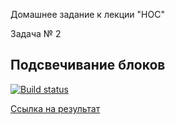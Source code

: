 Домашнее задание к лекции "HOC"

Задача № 2

## Подсвечивание блоков

[![Build status](https://ci.appveyor.com/api/projects/status/2kgb8sywx00fvxji?svg=true)](https://ci.appveyor.com/project/ChumakovaAnna/r-hw-7-task-2)

[Ссылка на результат](https://chumakovaanna.github.io/R-hw-7-task-2/)
